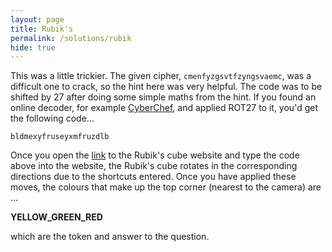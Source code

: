 ```yaml
---
layout: page
title: Rubik's
permalink: /solutions/rubik
hide: true
---
```


This was a little trickier. The given cipher, `cmenfyzgsvtfzyngsvaemc`, was a difficult one to crack, so the hint here was very helpful. The code was to be shifted by 27 after doing some simple maths from the hint. If you found an online decoder, for example [CyberChef](https://gchq.github.io/CyberChef/ "I Might Help You"), and applied ROT27 to it, you'd get the following code...

`bldmexyfruseyxmfruzdlb`

Once you open the [link](https://ruwix.com/online-puzzle-simulators/ "I Might Help You") to the Rubik's cube website and type the code above into the website, the Rubik's cube rotates in the corresponding directions due to the shortcuts entered. Once you have applied these moves, the colours that make up the top corner (nearest to the camera) are ...

**YELLOW_GREEN_RED**

which are the token and answer to the question.